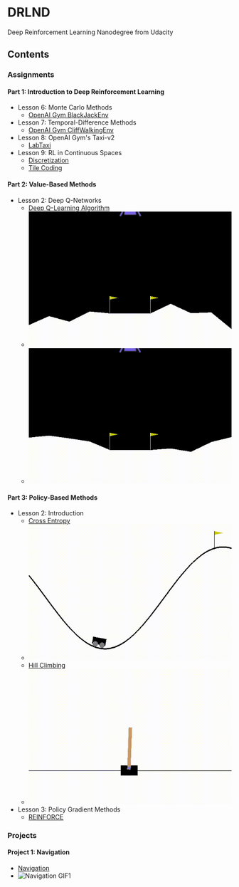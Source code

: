 # DRLND
Deep Reinforcement Learning Nanodegree from Udacity

## Contents
### Assignments
#### Part 1: Introduction to Deep Reinforcement Learning
 - Lesson 6: Monte Carlo Methods
    - [OpenAI Gym BlackJackEnv](./assignments/P1-Intro/L6-Monte-Carlo/Monte_Carlo.ipynb)
 - Lesson 7: Temporal-Difference Methods
    - [OpenAI Gym CliffWalkingEnv](./assignments/P1-Intro/L7-Temporal-Difference/Temporal_Difference.ipynb)
 - Lesson 8: OpenAI Gym's Taxi-v2
    - [LabTaxi](./assignments/P1-Intro/L8-Lab-Taxi/lab-taxi.ipynb)
 - Lesson 9: RL in Continuous Spaces
    - [Discretization](./assignments/P1-Intro/L9-RL-in-Continuous-Spaces/Discretization/Discretization.ipynb)
    - [Tile Coding](./assignments/P1-Intro/L9-RL-in-Continuous-Spaces/Tile-Coding/Tile_Coding.ipynb)

#### Part 2: Value-Based Methods
 - Lesson 2: Deep Q-Networks
    - [Deep Q-Learning Algorithm](./assignments/P2-Value-Based-Methods/L2-Deep-Q-Networks/exercise/Deep_Q_Network.ipynb)
    - ![Deep Q-Learning Algorithm GIF1](./assignments/P2-Value-Based-Methods/L2-Deep-Q-Networks/exercise/gifs/001.gif)
    - ![Deep Q-Learning Algorithm GIF2](./assignments/P2-Value-Based-Methods/L2-Deep-Q-Networks/exercise/gifs/002.gif)
    
#### Part 3: Policy-Based Methods
 - Lesson 2: Introduction
    - [Cross Entropy](./assignments/P3-Policy-Based-Methods/L2-Intro-to-Policy-Based-Methods/cross-entropy/CEM.ipynb)
    - ![Cross Entropy GIF1](./assignments/P3-Policy-Based-Methods/L2-Intro-to-Policy-Based-Methods/cross-entropy/gifs/001.gif)
    - [Hill Climbing](./assignments/P3-Policy-Based-Methods/L2-Intro-to-Policy-Based-Methods/hill-climbing/Hill_Climbing.ipynb)
    - ![Hill Climbing GIF1](./assignments/P3-Policy-Based-Methods/L2-Intro-to-Policy-Based-Methods/hill-climbing/gifs/001.gif)
 - Lesson 3: Policy Gradient Methods
    - [REINFORCE](https://github.com/ekaakurniawan/DRLND/blob/master/assignments/P3-Policy-Based-Methods/L3-Policy-Gradient-Methods/reinforce/REINFORCE.ipynb)

### Projects
#### Project 1: Navigation
 - [Navigation](https://github.com/ekaakurniawan/DRLND/blob/master/p1_navigation/Navigation.ipynb)
 - ![Navigation GIF1](./p1_navigation/results/gif/01.gif)
